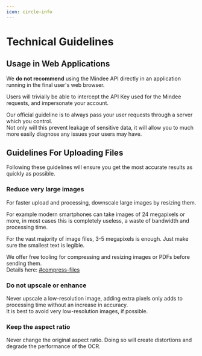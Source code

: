 ```yaml
---
icon: circle-info
---
```


# Technical Guidelines

## Usage in Web Applications

We **do not recommend** using the Mindee API directly in an application running in the final user's web browser.

Users will trivially be able to intercept the API Key used for the Mindee requests, and impersonate your account.

Our official guideline is to always pass your user requests through a server which you control.\
Not only will this prevent leakage of sensitive data, it will allow you to much more easily diagnose any issues your users may have.

## Guidelines For Uploading Files

Following these guidelines will ensure you get the most accurate results as quickly as possible.

### **Reduce very large images**

For faster upload and processing, downscale large images by resizing them.

For example modern smartphones can take images of 24 megapixels or more, in most cases this is completely useless, a waste of bandwidth and processing time.

For the vast majority of image files, 3-5 megapixels is enough. Just make sure the smallest text is legible.

We offer free tooling for compressing and resizing images or PDFs before sending them.\
Details here: [#compress-files](client-libraries-sdk/load-and-adjust-a-file.md#compress-files "mention")

### **Do not upscale or enhance**

Never upscale a low-resolution image, adding extra pixels only adds to processing time without an increase in accuracy.\
It is best to avoid very low-resolution images, if possible.

### **Keep the aspect ratio**

Never change the original aspect ratio. Doing so will create distortions and degrade the performance of the OCR.
